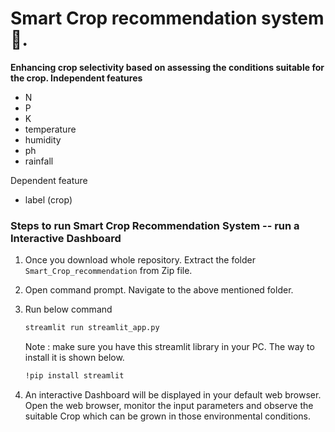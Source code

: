 # **Smart Crop recommendation system🌱.**
 
 **Enhancing crop selectivity based on assessing the conditions suitable for the crop. 
Independent features**
- N
- P
- K
- temperature
- humidity
- ph
- rainfall

Dependent feature
- label (crop)
### **Steps to run Smart Crop Recommendation System -- run a Interactive Dashboard**

1. Once you download whole repository. Extract the folder `Smart_Crop_recommendation` from Zip file.

2. Open command prompt. Navigate to the above mentioned folder.

3. Run below command
   ``` bash
   streamlit run streamlit_app.py
   ```
   Note : make sure you have this streamlit library in your PC. The way to install it is shown below.
   ``` bash
   !pip install streamlit
   ```
4. An interactive Dashboard will be displayed in your default web browser. Open the web browser, monitor the input parameters and observe the suitable Crop which can be grown in those environmental conditions. 
